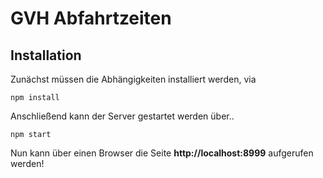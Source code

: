 # GVH Abfahrtzeiten
## Installation
Zunächst müssen die Abhängigkeiten installiert werden, via
```
npm install
```
Anschließend kann der Server gestartet werden über..
```
npm start
```
Nun kann über einen Browser die Seite **http://localhost:8999** aufgerufen werden!
